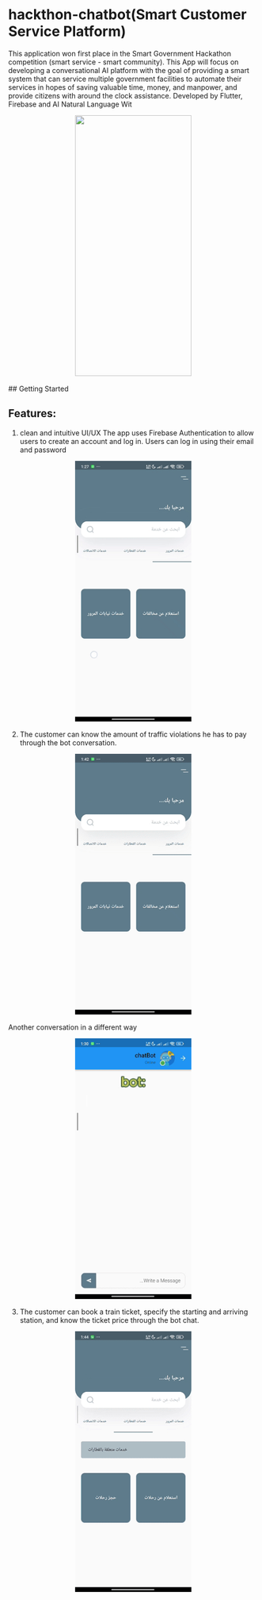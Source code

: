 # hackthon-chatbot(Smart Customer Service Platform)
This application won first place in the Smart Government Hackathon competition (smart service - smart community).
This App will focus on developing a conversational AI platform with the goal of providing a smart system that can service multiple government facilities to automate their services in hopes of saving valuable time, money, and manpower, and provide citizens with around the clock assistance.
Developed by Flutter, Firebase and AI Natural Language Wit 
<p align="center">
  <img width="235" height="525" src="assets/project_images/First_Place.gif">
</p>
## Getting Started

## Features:
1. clean and intuitive UI/UX 
The app uses Firebase Authentication to allow users to create an account and log in. Users can log in using their email and password 
<p align="center">
  <img width="235" height="525" src="assets/project_images/ui.gif">
</p>

2. The customer can know the amount of traffic violations he has to pay through the bot conversation.
<p align="center">
  <img width="235" height="525" src="assets/project_images/traffic.gif">
</p>

Another conversation in a different way
<p align="center">
  <img width="235" height="525" src="assets/project_images/traffic2.gif">
</p>

3. The customer can book a train ticket, specify the starting and arriving station, and know the ticket price through the bot chat.
<p align="center">
  <img width="235" height="525" src="assets/project_images/train.gif">
</p>
